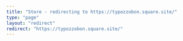 ```yaml
---
title: "Store - redirecting to https://typozzobon.square.site/"
type: "page"
layout: "redirect"
redirect: "https://typozzobon.square.site/"
---
```

